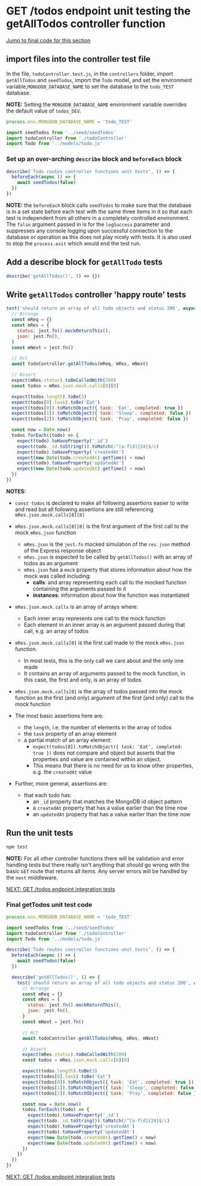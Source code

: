# GET /todos endpoint unit testing the getAllTodos controller function

[Jump to final code for this section](#final-gettodos-unit-test-code)

## import files into the controller test file

In the file, `todoController.test.js`, in the `controllers` folder, import `getAllTodos` and `seedTodos`, import the `Todo` model, and set the environment variable,`MONGODB_DATABASE_NAME` to set the database to the `todo_TEST` database.

**NOTE:** Setting the `MONGODB_DATABASE_NAME` environment variable overrides the default value of `todos_DEV`.

```javascript
process.env.MONGODB_DATABASE_NAME = 'todo_TEST'

import seedTodos from '../seed/seedTodos'
import todoController from './todoController'
import Todo from '../models/todo.js'
```

### Set up an over-arching `describe` block and `beforeEach` block

```javascript
describe('Todo routes controller functions unit tests', () => {
  beforeEach(async () => {
    await seedTodos(false)
  })
})
```

**NOTE:** the `beforeEach` block calls `seedTodos` to make sure that the database is in a set state before each test with the same three items in it so that each test is independent from all others in a completely controlled environment. The `false` argument passed in is for the `logSuccess` parameter and suppresses any console logging upon successful connection to the database or operation as this does not play nicely with tests. It is also used to stop the `process.exit` which would end the test run.

## Add a describe block for `getAllTodo` tests

```javascript
describe('getAllTodos()', () => {})
```

## Write `getAllTodos` controller 'happy route' tests

```javascript
test('should return an array of all todo objects and status 200', async () => {
  // Arrange
  const mReq = {}
  const mRes = {
    status: jest.fn().mockReturnThis(),
    json: jest.fn(),
  }
  const mNext = jest.fn()

  // Act
  await todoController.getAllTodos(mReq, mRes, mNext)

  // Assert
  expect(mRes.status).toBeCalledWith(200)
  const todos = mRes.json.mock.calls[0][0]

  expect(todos.length).toBe(3)
  expect(todos[0].task).toBe('Eat')
  expect(todos[0]).toMatchObject({ task: 'Eat', completed: true })
  expect(todos[1]).toMatchObject({ task: 'Sleep', completed: false })
  expect(todos[2]).toMatchObject({ task: 'Pray', completed: false })

  const now = Date.now()
  todos.forEach((todo) => {
    expect(todo).toHaveProperty('_id')
    expect(todo._id.toString()).toMatch(/^[a-f\d]{24}$/i)
    expect(todo).toHaveProperty('createdAt')
    expect(new Date(todo.createdAt).getTime() < now)
    expect(todo).toHaveProperty('updatedAt')
    expect(new Date(todo.updatedAt).getTime() < now)
  })
})
```

**NOTES:**

- `const todos` is declared to make all following assertions easier to write and read but all following assertions are still referencing `mRes.json.mock.calls[0][0]`
- `mRes.json.mock.calls[0][0]` is the first argument of the first call to the mock `mRes.json` function
  - `mRes.json` is the `jest.fn` mocked simulation of the `res.json` method of the Express response object
  - `mRes.json` is expected to be called by `getAllTodos()` with an array of todos as an argument
  - `mRes.json` has a `mock` property that stores information about how the mock was called including:
    - **calls**: and array representing each call to the mocked function containing the arguments passed to it
    - **instances**: information about how the function was instantiated
- `mRes.json.mock.calls` is an array of arrays where:
  - Each inner array represents one call to the mock function
  - Each element in an inner array is an argument passed during that call, e.g. an array of todos
- `mRes.json.mock.calls[0]` is the first call made to the mock `mRes.json` function.
  - In most tests, this is the only call we care about and the only one made
  - It contains an array of arguments passed to the mock function, in this case, the first and only, is an array of todos
- `mRes.json.mock.calls[0]` is the array of todos passed into the mock function as the first (and only) argument of the first (and only) call to the mock function

- The most basic assertions here are:
  - the `length`, i.e. the number of elements in the array of todos
  - the `task` property of an array element
  - a partial match of an array element:
    - `expect(todos[0]).toMatchObject({ task: 'Eat', completed: true })` does not compare and object but asserts that the properties and value are contained within an object.
    - This means that there is no need for us to know other properties, e.g. the `createdAt` value
- Further, more general, assertions are:
  - that each todo has:
    - an `_id` property that matches the MongoDB id object pattern
    - a `createdAt` property that has a value earlier than the time now
    - an `updatedAt` property that has a value earlier than the time now

## Run the unit tests

```bash
npm test
```

**NOTE:** For all other controller functions there will be validation and error handling tests but there really isn't anything that _should_ go wrong with the basic `GET` route that returns all items. Any server errors will be handled by the `next` middleware.

[NEXT: GET /todos endpoint integration tests](2d_getTodos_integrationTests.md)

### Final getTodos unit test code

```javascript
process.env.MONGODB_DATABASE_NAME = 'todo_TEST'

import seedTodos from '../seed/seedTodos'
import todoController from './todoController'
import Todo from '../models/todo.js'

describe('Todo routes controller functions unit tests', () => {
  beforeEach(async () => {
    await seedTodos(false)
  })

  describe('getAllTodos()', () => {
    test('should return an array of all todo objects and status 200', async () => {
      // Arrange
      const mReq = {}
      const mRes = {
        status: jest.fn().mockReturnThis(),
        json: jest.fn(),
      }
      const mNext = jest.fn()

      // Act
      await todoController.getAllTodos(mReq, mRes, mNext)

      // Assert
      expect(mRes.status).toBeCalledWith(200)
      const todos = mRes.json.mock.calls[0][0]

      expect(todos.length).toBe(3)
      expect(todos[0].task).toBe('Eat')
      expect(todos[0]).toMatchObject({ task: 'Eat', completed: true })
      expect(todos[1]).toMatchObject({ task: 'Sleep', completed: false })
      expect(todos[2]).toMatchObject({ task: 'Pray', completed: false })

      const now = Date.now()
      todos.forEach((todo) => {
        expect(todo).toHaveProperty('_id')
        expect(todo._id.toString()).toMatch(/^[a-f\d]{24}$/i)
        expect(todo).toHaveProperty('createdAt')
        expect(todo).toHaveProperty('updatedAt')
        expect(new Date(todo.createdAt).getTime() < now)
        expect(new Date(todo.updatedAt).getTime() < now)
      })
    })
  })
})
```

[NEXT: GET /todos endpoint integration tests](2d_getTodos_integrationTests.md)
